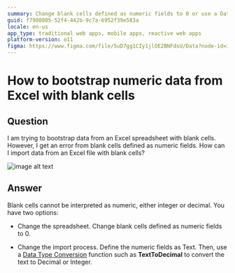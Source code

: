 ```yaml
---
summary: Change blank cells defined as numeric fields to 0 or use a Data Type Conversion function to import data from Excel with blank cells.
guid: f7980805-52f4-442b-9c7a-6952f39e583a
locale: en-us
app_type: traditional web apps, mobile apps, reactive web apps
platform-version: o11
figma: https://www.figma.com/file/5uD7gg1CIy1jlOE2BNFdsU/Data?node-id=147:325
---
```


# How to bootstrap numeric data from Excel with blank cells

## Question

I am trying to bootstrap data from an Excel spreadsheet with blank cells. However, I get an error from blank cells defined as numeric fields. How can I import data from an Excel file with blank cells?

![image alt text](images/How-to-bootstrap-numeric-data-from-Excel-with-blank-cells_0.png)

## Answer

Blank cells cannot be interpreted as numeric, either integer or decimal. You have two options:

* Change the spreadsheet. Change blank cells defined as numeric fields to 0.

* Change the import process. Define the numeric fields as Text. Then, use a [Data Type Conversion](https://success.outsystems.com/Documentation/11/Reference/OutSystems_Language/Logic/Built-in_Functions/Data_Conversion) function such as **TextToDecimal** to convert the text to Decimal or Integer.

